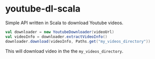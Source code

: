 # youtube-dl-scala

Simple API written in Scala to download Youtube videos.

```scala
val downloader = new YoutubeDownloader(videoUrl)
val videoInfo = downloader.extractVideoInfo()
downloader.download(videoInfo, Paths.get("my_videos_directory"))
```

This will download video in the the `my_videos_directory`.
